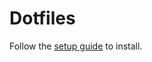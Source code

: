 Dotfiles
========

Follow the [setup guide](https://github.com/drewbarontini/dotfiles/blob/master/setup.md) to install.
